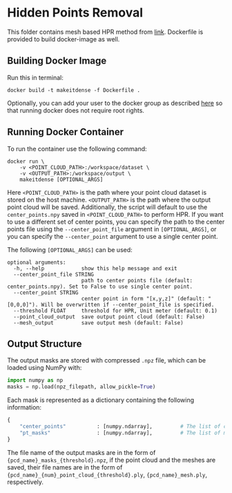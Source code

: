 # Hidden Points Removal #

This folder contains mesh based HPR method from [link](https://github.com/prime-slam/hidden-points-removal/). Dockerfile is provided to build docker-image as well.
## Building Docker Image ##
Run this in terminal:
```
docker build -t makeitdense -f Dockerfile .
```
Optionally, you can add your user to the docker group as described [here](https://docs.docker.com/engine/install/linux-postinstall/) so that running docker does not require root rights.
## Running Docker Container ##
To run the container use the following command:
```
docker run \
    -v <POINT_CLOUD_PATH>:/workspace/dataset \
    -v <OUTPUT_PATH>:/workspace/output \
    makeitdense [OPTIONAL_ARGS]
```
Here `<POINT_CLOUD_PATH>` is the path where your point cloud dataset is stored on the host machine. `<OUTPUT_PATH>` is the path where the output point cloud will be saved. Additionally, the script will default to use the `center_points.npy` saved in `<POINT_CLOUD_PATH>` to perform HPR. If you want to use a different set of center points, you can specify the path to the center points file using the `--center_point_file` argument in `[OPTIONAL_ARGS]`, or you can specify the `--center_point` argument to use a single center point.

The following `[OPTIONAL_ARGS]` can be used:
```
optional arguments:
  -h, --help            show this help message and exit
  --center_point_file STRING
                        path to center points file (default: center_points.npy). Set to False to use single center point.
  --center_point STRING
                        center point in form "[x,y,z]" (default: "[0,0,0]"). Will be overwritten if --center_point_file is specified.
  --threshold FLOAT     threshold for HPR, Unit meter (default: 0.1)
  --point_cloud_output  save output point cloud (default: False)
  --mesh_output         save output mesh (default: False)
```
## Output Structure ##

The output masks are stored with compressed `.npz` file, which can be loaded using NumPy with:
```python
import numpy as np
masks = np.load(npz_filepath, allow_pickle=True)
```
Each mask is represented as a dictionary containing the following information:
```python
{
    "center_points"          : [numpy.ndarray],         # The list of center points of the masks, each point is represented as a numpy array of shape (3,)
    "pt_masks"               : [numpy.ndarray],         # The list of masks, each mask is represented as a numpy array of shape (1,N)
}
```
The file name of the output masks are in the form of `{pcd_name}_masks_{threshold}.npz`, if the point cloud and the meshes are saved, their file names are in the form of `{pcd_name}_{num}_point_cloud_{threshold}.ply`, `{pcd_name}_mesh.ply`, respectively.